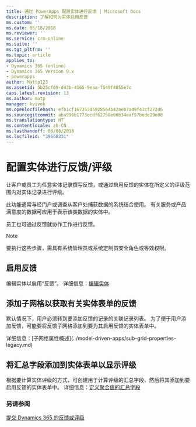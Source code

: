 ```yaml
---
title: 通过 PowerApps 配置实体进行反馈 | Microsoft Docs
description: 了解如何为实体启用反馈
ms.custom: ''
ms.date: 05/18/2018
ms.reviewer: ''
ms.service: crm-online
ms.suite: ''
ms.tgt_pltfrm: ''
ms.topic: article
applies_to:
- Dynamics 365 (online)
- Dynamics 365 Version 9.x
- powerapps
author: Mattp123
ms.assetid: 5b25cf09-d43b-4165-9eaa-7549f4855e7c
caps.latest.revision: 13
ms.author: matp
manager: kvivek
ms.openlocfilehash: efb1cf167353d5928564b42aeb7a49f43cf272d6
ms.sourcegitcommit: aba996b1773ecdf62758e06b34eaf57bede29e08
ms.translationtype: HT
ms.contentlocale: zh-CN
ms.lasthandoff: 08/08/2018
ms.locfileid: "39668331"
---
```

# <a name="configure-an-entity-for-feedbackratings"></a>配置实体进行反馈/评级

让客户或员工为任意实体记录撰写反馈，或通过启用反馈的实体在所定义的评级范围内对实体记录进行评级。  

此功能通常与经门户或调查从客户处捕获数据的系统结合使用。 有关服务或产品满意度的数据可应用于表示该类数据的实体中。

员工也可通过反馈就协作工作进行反馈。

> [!NOTE]
> 要执行这些步骤，需具有系统管理员或系统定制员安全角色或等效权限。
  
## <a name="enable-feedback"></a>启用反馈  
  
编辑实体以启用“反馈”。 详细信息：[编辑实体](edit-entities.md)
  
## <a name="add-a-subgrid-for-feedback-on-the-entity-form"></a>添加子网格以获取有关实体表单的反馈  

默认情况下，用户必须转到要添加反馈的记录的关联记录列表。 为了便于用户添加反馈，可能要将反馈子网格添加到要为其启用反馈的实体表单中。  

<!-- This is the closest I could find to a topic about adding an subgrid to a form. --> 详细信息：[子网格属性概述](../model-driven-apps/sub-grid-properties-legacy.md)

## <a name="add-a-rollup-field--to-the-entity-form-to-show-the-ratings"></a>将汇总字段添加到实体表单以显示评级  

根据要计算实体评级的方式，可创建用于计算评级的汇总字段，然后将其添加到要启用反馈的实体表单中。 详细信息：[定义聚合值的汇总字段](define-rollup-fields.md)
  
### <a name="see-also"></a>另请参阅  
 [提交 Dynamics 365 的反馈或评级](/dynamics365/customer-engagement/basics/submit-feedback-ratings)
